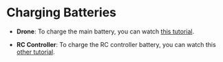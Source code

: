 # Charging Batteries

- **Drone**: To charge the main battery, you can watch [this tutorial](https://youtu.be/vGsf38B0FbM).

- **RC Controller**: To charge the RC controller battery, you can watch this [other tutorial](https://youtu.be/3DPnaNTAd8I).

<!-- TODO add text description of video-->